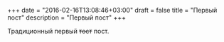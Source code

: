 +++
date = "2016-02-16T13:08:46+03:00"
draft = false
title = "Первый пост"
description = "Первый пост"
+++


Традиционный первый ~~тост~~ пост.



